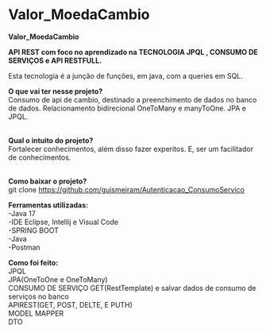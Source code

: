 # Valor_MoedaCambio
<b>Valor_MoedaCambio</b>

<b>API REST com foco no aprendizado na TECNOLOGIA JPQL , CONSUMO DE SERVIÇOS e API RESTFULL.</b><br>

Esta tecnologia é a junção de funções, em java, com a queries em SQL.<br>

<b>O que vai ter nesse projeto?</b><br>
Consumo de api de cambio, destinado a preenchimento de dados no banco de dados. Relacionamento bidirecional OneToMany e manyToOne. JPA e JPQL.<br><br>

<b>Qual o intuito do projeto?</b><br>
Fortalecer conhecimentos, além disso fazer experitos. E, ser um facilitador de conhecimentos.<br><br>

<b>Como baixar o projeto?</b><br>
git clone https://github.com/guismeiram/Autenticacao_ConsumoServico

<b>Ferramentas utilizadas:</b><br>
-Java 17<br>
-IDE Eclipse, Intellij e Visual Code<br>
-SPRING BOOT<br>
-Java<br>
-Postman

<b>Como foi feito:</b><br>
JPQL<br>
JPA(OneToOne e OneToMany)<br>
CONSUMO DE SERVIÇO GET(RestTemplate) e salvar dados de consumo de serviços no banco<br>
APIREST(GET, POST, DELTE, E PUTH)<br>
MODEL MAPPER<br>
DTO<br>

